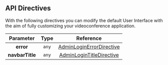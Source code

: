 
## API Directives
With the following directives you can modify the default User Interface with the aim of fully customizing your videoconference application.

<!-- start-dynamic-api-directives-content -->
| **Parameter** | **Type** | **Reference** | 
|:--------------------------------: | :-------: | :---------------------------------------------: |
| **error** | `any` | [AdminLoginErrorDirective](../directives/AdminLoginErrorDirective.html) |
| **navbarTitle** | `any` | [AdminLoginTitleDirective](../directives/AdminLoginTitleDirective.html) |
<!-- end-dynamic-api-directives-content -->